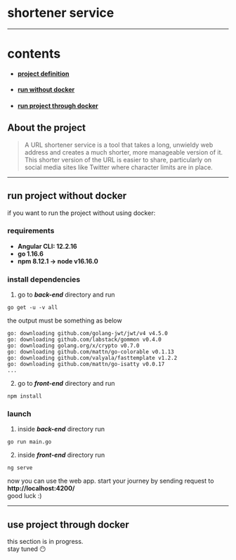 # shortener service #
 - - - -
 # contents #
 * #### [project definition](#about-the-project)
 * #### [run without docker](#run-project-without-docker)
 * #### [run project through docker](#use-project-through-docker)
## About the project ##
> A URL shortener service is a tool that takes a long, unwieldy web address and creates a much shorter, more manageable version of it. This shorter version of the URL is easier to share, particularly on social media sites like Twitter where character limits are in place.
- - - -
## run project without docker ##
if you want to run the project without using docker:
### requirements ###
* __Angular CLI: 12.2.16__  
* __go 1.16.6__
* __npm 8.12.1 &rarr; node v16.16.0__
### install dependencies ###
1. go to ___back-end___ directory and run
```
go get -u -v all
```
the output must be something as below
```
go: downloading github.com/golang-jwt/jwt/v4 v4.5.0
go: downloading github.com/labstack/gommon v0.4.0
go: downloading golang.org/x/crypto v0.7.0
go: downloading github.com/mattn/go-colorable v0.1.13
go: downloading github.com/valyala/fasttemplate v1.2.2
go: downloading github.com/mattn/go-isatty v0.0.17
...
```
2. go to ___front-end___ directory and run
```
npm install
```
### launch ###

1. inside ___back-end___ directory run
```
go run main.go
```
2. inside ___front-end___ directory run
```
ng serve
```
now you can use the web app. start your journey by sending request to __http://localhost:4200/__  
good luck :)
- - - -
## use project through docker ##
this section is in progress.  
stay tuned :no_mouth:
